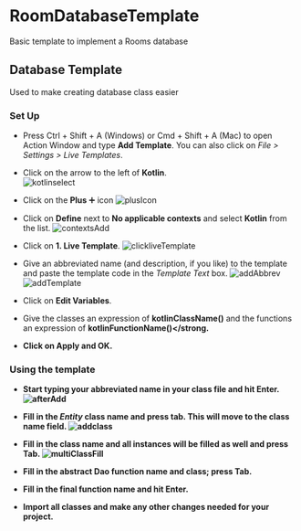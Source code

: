 # RoomDatabaseTemplate

Basic template to implement a Rooms database

## Database Template

Used to make creating database class easier

### Set Up

- Press Ctrl + Shift + A (Windows) or Cmd + Shift + A (Mac) to open Action Window and type <strong>Add Template</strong>. You can also click on <em>File > Settings > Live Templates</em>.
- Click on the arrow to the left of <strong>Kotlin</strong>.  
![kotlinselect](https://user-images.githubusercontent.com/29929889/142737695-987f0a0a-5e33-4996-b00d-895c9a9cbb0e.jpg)

- Click on the <strong>Plus</strong> ➕ icon
![plusIcon](https://user-images.githubusercontent.com/29929889/142737488-bc891c80-f759-40bf-b8ca-ceb07a94fd03.jpg)

- Click on <strong>Define</strong> next to <strong>No applicable contexts</strong> and select <strong>Kotlin</strong> from the list.
![contextsAdd](https://user-images.githubusercontent.com/29929889/142737764-0998ac98-8209-41a8-948d-9331f88f9559.jpg)

- Click on <strong>1. Live Template</strong>.
![clickliveTemplate](https://user-images.githubusercontent.com/29929889/142737475-a8c6885a-00ff-4cdd-809f-c1b558ea32b3.jpg)

- Give an abbreviated name (and description, if you like) to the template and paste the template code in the <em>Template Text</em> box.
![addAbbrev](https://user-images.githubusercontent.com/29929889/142737402-37e043ea-b3e3-4b83-a255-95defb3f1017.jpg)
![addTemplate](https://user-images.githubusercontent.com/29929889/142737465-e64f8d33-1091-4c80-a1fb-db987686897a.jpg)
- Click on <strong>Edit Variables</strong>.
- Give the classes an expression of <strong>kotlinClassName()</strong> and the functions an expression of <strong>kotlinFunctionName()</strong.
- Click on <strong>Apply</strong> and <strong>OK</strong>.


### Using the template
- Start typing your abbreviated name in your class file and hit <strong>Enter</strong>.
![afterAdd](https://user-images.githubusercontent.com/29929889/142737611-7ddb7997-374f-4d73-9007-d851a21a6a85.jpg)

- Fill in the <em>Entity</em> class name and press tab. This will move to the class name field.
![addclass](https://user-images.githubusercontent.com/29929889/142737436-f5a9eff2-f1ae-4856-a9c1-09a5be38b569.jpg)

- Fill in the class name and all instances will be filled as well and press <strong>Tab</strong>.
![multiClassFill](https://user-images.githubusercontent.com/29929889/142737616-da24616c-34fb-4fda-ba85-db3ce41970bc.jpg)

- Fill in the abstract Dao function name and class; press <strong>Tab</strong>.
- Fill in the final function name and hit <strong>Enter</strong>.
- Import all classes and make any other changes needed for your project.
